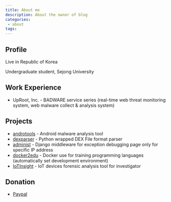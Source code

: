 ```yaml
---
title: About me
description: About the owner of blog
categories:
 - about
tags:
---
```


## Profile
Live in Republic of Korea

Undergraduate student, Sejong University


## Work Experience
* UpRoot, Inc. - BADWARE service series (real-time web threat monitoring system, web malware collect & analysis system)

## Projects
* [androtools](https://github.com/bunseokbot/androtools) - Android malware analysis tool
* [dexparser](https://github.com/bunseokbot/dexparser) - Python wrapped DEX File format parser
* [administ](https://github.com/bunseokbot/administ) - Django middleware for exception debugging page only for specific IP address
* [docker2edu](https://github.com/bunseokbot/docker2edu) - Docker use for training programming languages (automatically set development environment)
* [IoTInsight](https://github.com/bunseokbot/iotinsight) - IoT devices forensic analysis tool for investigator


## Donation
* [Paypal](https://paypal.me/bunseokbot)
